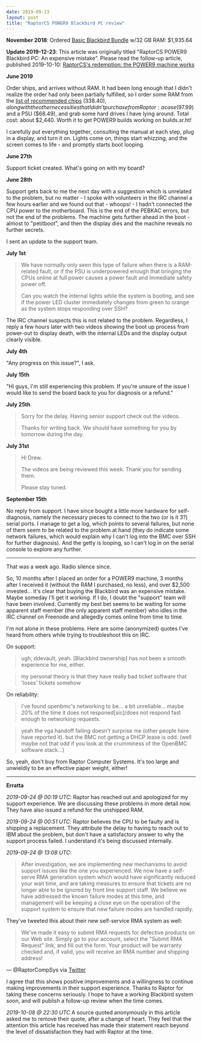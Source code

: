 ```yaml
---
date: 2019-09-23
layout: post
title: "RaptorCS POWER9 Blackbird PC review"
---
```


**November 2018**: Ordered [Basic Blackbird
Bundle](https://www.raptorcs.com/content/BK1B01/intro.html) w/32 GB RAM:
$1,935.64

**Update 2019-12-23**: This article was originally titled "RaptorCS POWER9
Blackbird PC: An expensive mistake". Please read the follow-up article,
published 2019-10-10:
[RaptorCS's redemption: the POWER9 machine works][followup]

[followup]: https://drewdevault.com/2019/10/10/RaptorCS-redemption.html

**June 2019**

Order ships, and arrives without RAM. It had been long enough that I didn't
realize the order had only been partially fulfilled, so I order some RAM from
the [list of recommended chips][RAM] ($338.40), along with the other necessities
that I didn't purchase from Raptor: a case ($97.99) and a PSU ($68.49), and grab
some hard drives I have lying around. Total cost: about $2,440. Worth it to get
POWER9 builds working on builds.sr.ht!

[RAM]: https://wiki.raptorcs.com/wiki/POWER9_Hardware_Compatibility_List/Memory

I carefully put everything together, consulting the manual at each step, plug in
a display, and turn it on. Lights come on, things start whizzing, and the screen
comes to life - and promptly starts boot looping.

**June 27th**

Support ticket created. What's going on with my board?

**June 28th**

Support gets back to me the next day with a suggestion which is unrelated to the
problem, but no matter - I spoke with volunteers in the IRC channel a few hours
earlier and we found out that - whoops! - I hadn't connected the CPU power to
the motherboard. This is the end of the PEBKAC errors, but not the end of the
problems. The machine gets further ahead in the boot - almost to "petitboot",
and then the display dies and the machine reveals no further secrets.

I sent an update to the support team.

**July 1st**

> We have normally only seen this type of failure when there is a RAM-related
> fault, or if the PSU is underpowered enough that bringing the CPUs online at
> full power causes a power fault and immediate safety power off.
>
> Can you watch the internal lights while the system is booting, and see if the
> power LED cluster immediately changes from green to orange as the system stops
> responding over SSH?

The IRC channel suspects this is not related to the problem. Regardless, I reply
a few hours later with two videos showing the boot up process from power-out to
display death, with the internal LEDs and the display output clearly visible.

**July 4th**

"Any progress on this issue?", I ask.

**July 15th**

"Hi guys, I'm still experiencing this problem. If you're unsure of the issue I
would like to send the board back to you for diagnosis or a refund."

**July 25th**

> Sorry for the delay. Having senior support check out the videos.
>
> Thanks for writing back. We should have something for you by tomorrow during
> the day.

**July 31st**

> Hi Drew.
>
> The videos are being reviewed this week. Thank you for sending them.
>
> Please stay tuned.

**September 15th**

No reply from support. I have since bought a little more hardware for
self-diagnosis, namely the necessary pieces to connect to the two (or is it 3?)
serial ports. I manage to get a log, which points to several failures, but none
of them seem to be related to the problem at hand (they do indicate some network
failures, which would explain why I can't log into the BMC over SSH for further
diagnosis). And the getty is looping, so I can't log in on the serial console to
explore any further.

---

That was a week ago. Radio silence since.

So, 10 months after I placed an order for a POWER9 machine, 3 months after I
received it (without the RAM I purchased, no less), and over $2,500 invested...
it's clear that buying the Blackbird was an expensive mistake. Maybe someday
I'll get it working. If I do, I doubt the "support" team will have been
involved. Currently my best bet seems to be waiting for some apparent staff
member (the only apparent staff member) who idles in the IRC channel on Freenode
and allegedly comes online from time to time.

I'm not alone in these problems. Here are some (anonymized) quotes I've heard
from others while trying to troubleshoot this on IRC.

On support:

> ugh, ddevault, yeah. [Blackbird ownership] has not been a smooth experience
> for me, either.

> my personal theory is that they have really bad ticket software that 'loses'
> tickets somehow

On reliability:

> I've found openbmc's networking to be... a bit unreliable... maybe 20% of the
> time it does not responed[sic]/does not respond fast enough to networking
> requests.

> yeah the vga handoff failing doesn't surprise me (other people here have
> reported it). but the BMC not getting a DHCP lease is odd. (well maybe not
> that odd if you look at the crumminess of the OpenBMC software stack...)

So, yeah, don't buy from Raptor Computer Systems. It's too large and unwieldly
to be an effective paper weight, either!

---

**Erratta**

*2019-09-24 @ 00:19 UTC*: Raptor has reached out and apologized for my support
experience. We are discussing these problems in more detail now. They have also
issued a refund for the unshipped RAM.

*2019-09-24 @ 00:51 UTC*: Raptor believes the CPU to be faulty and is shipping a
replacement. They attribute the delay to having to reach out to IBM about the
problem, but don't have a satisfactory answer to why the support process failed.
I understand it's being discussed internally.

*2019-09-24 @ 13:08 UTC*:

> After investigation, we are implementing new mechanisms to avoid support
> issues like the one you experienced. We now have a self-serve RMA generation
> system which would have significantly reduced your wait time, and are taking
> measures to ensure that tickets are no longer able to be ignored by front line
> support staff. We believe we have addressed the known failure modes at this
> time, and management will be keeping a close eye on the operation of the
> support system to ensure that new failure modes are handled rapidly.

They've tweeted this about their new self-service RMA system as well:

> We've made it easy to submit RMA requests for defective products on our Web
> site. Simply go to your account, select the "Submit RMA Request" link, and
> fill out the form.  Your product will be warranty checked and, if valid, you
> will receive an RMA number and shipping address!

&mdash; @RaptorCompSys via [Twitter](https://twitter.com/RaptorCompSys/status/1176432946670186498)

I agree that this shows positive improvements and a willingness to continue
making improvements in their support experience. Thanks to Raptor for taking
these concerns seriously. I hope to have a working Blackbird system soon, and
will publish a follow-up review when the time comes.

*2019-10-08 @ 22:30 UTC* A source quoted anonymously in this article asked me to
remove their quote, after a change of heart. They feel that the attention this
article has received has made their statement reach beyond the level of
dissatisfaction they had with Raptor at the time.
